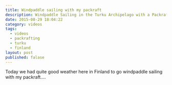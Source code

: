 ```yaml
---
title: Windpaddle sailing with my packraft
description: Windpaddle Sailing in the Turku Archipelago with a Packraft
date: 2015-08-29 18:04:22
category: videos
tags:
  - videos
  - packrafting
  - turku
  - finland
layout: post
published: falase
---
```

Today we had quite good weather here in Finland to go windpaddle sailing with my packraft....
